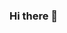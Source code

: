 ### Hi there 👋

<!--
**efrainpalencia/efrainpalencia** is a ✨ _special_ ✨ repository because its `README.md` (this file) appears on your GitHub profile.


- 🔭 I’m currently working on an application that can scrape financial transactions from a trading exchange, so that it can be used for tax purposes.
- 🌱 I’m currently learning Security and Testing best practices.
- 👯 I’m looking to collaborate on a back-end role.
